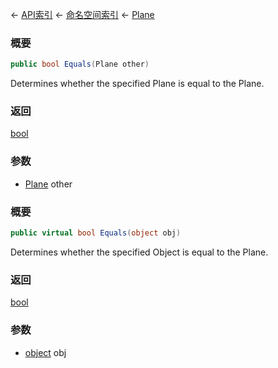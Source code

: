 ← [API索引](Api-Index) ← [命名空间索引](Namespace-Index) ← [Plane](VRageMath.Plane)

### 概要

```csharp
public bool Equals(Plane other)
```

Determines whether the specified Plane is equal to the Plane.

### 返回

[bool](https://docs.microsoft.com/en-us/dotnet/api/System.Boolean?view=netframework-4.6)

### 参数

* [Plane](VRageMath.Plane) other
### 概要

```csharp
public virtual bool Equals(object obj)
```

Determines whether the specified Object is equal to the Plane.

### 返回

[bool](https://docs.microsoft.com/en-us/dotnet/api/System.Boolean?view=netframework-4.6)

### 参数

* [object](https://docs.microsoft.com/en-us/dotnet/api/System.Object?view=netframework-4.6) obj
